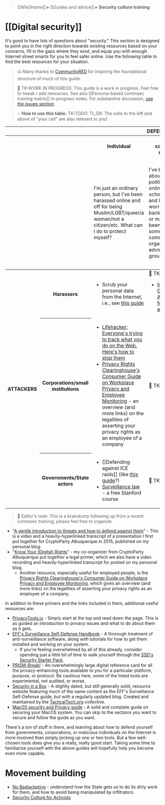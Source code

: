 > [[Wiki|Home]] ▸ [[Guides and advice]] ▸ **Security culture training**

# [[Digital security]]

It's good to have lots of questions about "security." This section is designed to point you in the right direction towards existing resources based on your concerns, fill in the gaps where they exist, and equip you with enough Internet street smarts for you to feel safer online. Use the following table to find the best resources for your situation.

> 👍 Many thanks to [CommunityRED](http://communityred.org/) for inspiring the foundational structure of much of this guide.
> 
> 🚧 TK-WORK IN PROGRESS: This guide is a work in progress. Feel free to tweak / add resources. See also [[Persona-based commsec training matrix]] in-progress notes. For substantive discussion, [use the issues section](https://github.com/AnarchoTechNYC/meta/issues/6).

> 💡 **How to use this table:** TK-TODO: TL;DR: The cells to the left and above of "your cell" are also relevant to you!

<table>
<thead>
    <tr>
      <th></th>
      <th></th>
      <th colspan="3">DEFENDER</th>
    </tr>
    <tr>
        <th></th>
        <th></th>
        <th>
            <img src="https://github.com/mcMMO-Dev/mcMMO/wiki/images/player-64x.png" alt="" align="left" />
            Individual
        </th>
        <th>Vocal community member</th>
        <th>
            <img src="https://github.com/mcMMO-Dev/mcMMO/wiki/images/admin-64x.png" alt="" align="left" />
            Targeted activist
        </th>
    </tr>
    <tr>
        <td></td>
        <td></td>
        <td>
            I'm just an ordinary person, but I've been harassed online and off for being Muslim/LGBT/queer/a woman/not a citizen/etc. What can I do to protect myself?
        </td>
        <td>
            I've been vocal about my political beliefs online/at school/at work, and I'm now I'm worried about a backlash. I may or may not have been involved in some community organizing and advocacy groups.
        </td>
        <td>
            I've been personally targeted for my activism and for speaking out about issues important to me already, and I want to do everything I can to protect myself from sophisticated, dedicated, frightening attackers.
        </td>
    </tr>
</thead>
<tbody>
    <tr>
        <th rowspan="3">ATTACKERS</th>
        <th>Harassers</th>
        <td>
            <!-- Individuals being targeted by lone harassers or a group (of other individuals). -->
            <ul>
                <li>Scrub your personal data from the Internet, i.e., see <a href="https://medium.com/@CommunityRED/feeling-scared-me-too-6ff2300e6836">this guide</a></li>
            </ul>
        </td>
        <td>
            <!-- Vocal community member being targeted by "enemy" groups. -->
            🚧 TK-TODO
            <ul>
                <li><a href="https://support.google.com/accounts/answer/1066447?hl=en">Install Google Authenticator for your accounts</a></li>
            </ul>
        </td>
        <td>
            <!-- Prominent activist being targeted by hate groups. -->
            🚧 TK-TODO
        </td>
    </tr>
    <tr>
        <th>Corporations/small institutions</th>
        <td>
            <!-- Individuals' data being collected by corporate interests. -->
            <ul>
                <li>
                    <a href="https://lifehacker.com/5887140/everyones-trying-to-track-what-you-do-on-the-web-heres-how-to-stop-them">Lifehacker: Everyone's trying to track what you do on the Web. Here's how to stop them</a>
                </li>
                <li>
                    <a href="https://www.privacyrights.org/consumer-guides/workplace-privacy-and-employee-monitoring">Privacy Rights Clearinghouse's Consumer Guide on Workplace Privacy and Employee Monitoring</a> - an overview (and more links) on the legalities of asserting your privacy rights as an employee of a company
                </li>
            </ul>
        </td>
        <td>
            <!-- Vocal community member being monitored by a company. -->
            🚧 TK-TODO
        </td>
        <td>
            <!-- Prominent activist being targeted by multinational. -->
            🚧 TK-TODO
        </td>
    </tr>
    <tr>
        <th>Governments/State actors</th>
        <td>
            <!-- Individuals being targeted by sophisticated attackers. -->
            <ul>
                <li>
                    [[Defending against ICE raids]] (like <a href="http://jlovelaw.com/updates/latest-news/157-how-to-protect-yourself-against-ice-raids">this guide</a>?)
                </li>
                <li>
                    <a href="http://online.stanford.edu/course/surveillance-law">Surveillance law</a> - a free Stanford course
                </li>
            </ul>
        </td>
        <td>
            <!-- Community members/advocates being targeted by sophisticated attackers. -->
            🚧 TK-TODO
        </td>
        <td>
            <!-- Prominent activists being targeted by sophisticated attackers for their activism. -->
            🚧 TK-TODO
        </td>
    </tr>
</tbody>
</table>

> 📝 Editor's note: This is a braindump following up from a recent commsec training; please feel free to organize.

* "[A gentle introduction to threats and how to defend against them](https://maymay.net/blog/2015/07/28/cryptoparty-albuquerque-a-gentle-introduction-to-threats-and-how-to-defend-against-them/)" - This is a video and a heavily-hyperlinked transcript of a presentation I first put together for CryptoParty Albuquerque in 2015, published on my personal blog.
* "[Know Your (Digital) Rights](https://maymay.net/blog/2015/08/08/cryptoparty-albuquerque-know-your-digital-rights/)" - my co-organizer from CryptoParty Albuquerque put together a legal primer, which we also have a video recording and heavily-hyperlinked transcript for posted on my personal blog.
  * Another resource, especially useful for employed people, is the [Privacy Rights Clearinghouse's Consumer Guide on Workplace Privacy and Employee Monitoring](https://www.privacyrights.org/consumer-guides/workplace-privacy-and-employee-monitoring), which gives an overview (and more links) on the legalities of asserting your privacy rights as an employee of a company.

In addition to these primers and the links included in them, additional useful resources are:

* [PrivacyTools.io](https://privacytools.io/) - Simply start at the top and read down the page. This is as guided an introduction to privacy issues and what to do about them as it gets.
* [EFF's Surveillance Self-Defense Handbook](https://ssd.eff.org/) - A thorough treatment of anti-surveillance software, along with tutorials for how to get them installed and working on your system.
  * If you're feeling overwhelmed by all of this already, consider spending just a little bit of time to walk yourself through the [SSD's Security Starter Pack](https://ssd.eff.org/en/playlist/want-security-starter-pack).
* [PRISM-Break!](https://prism-break.org/) - An overwhelmingly large digital reference card for all the privacy-enhancing tools available to you for a particular platform, purpose, or protocol. Be cautious here, some of the listed tools are experimental, not audited, or worse.
* [Security in a Box](https://securityinabox.org/) - A slightly dated, but still generally solid, resource website featuring much of the same content as the EFF's Surveillance Self-Defense guide, but with a regularly updated blog. Created and maintained by the [TacticalTech.org](https://tacticaltech.org/) collective.
* [MacOS security and Privacy guide](https://github.com/drduh/macOS-Security-and-Privacy-Guide) - A solid and complete guide on securing your MacOS system. You can skip to the sections you want to secure and follow the guide as you want.

There's a ton of stuff in there, and learning about how to defend yourself from governments, corporations, or malicious individuals on the Internet is more involved than simply picking up one or two tools. But a few well-chosen tools does give you a really, really good start. Taking some time to familiarize yourself with the above guides will hopefully help you become even more capable.

# Movement building

* [No Badjacketing](https://twincitiesgdc.org/badjacketing/) - understand how the State gets us to do its dirty work for them, and how to avoid being manipulated by inflitrators.
* [Security Culture for Activists](http://www.ruckus.org/downloads/RuckusSecurityCultureForActivists.pdf)